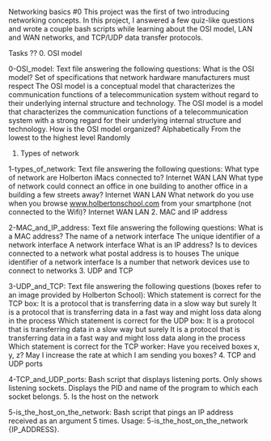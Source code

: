 Networking basics #0
This project was the first of two introducing networking concepts. In this project, I answered a few quiz-like questions and wrote a couple bash scripts while learning about the OSI model, LAN and WAN networks, and TCP/UDP data transfer protocols.

Tasks ??
0. OSI model

0-OSI_model: Text file answering the following questions:
What is the OSI model?
Set of specifications that network hardware manufacturers must respect
The OSI model is a conceptual model that characterizes the communication functions of a telecommunication system without regard to their underlying internal structure and technology.
The OSI model is a model that characterizes the communication functions of a telecommunication system with a strong regard for their underlying internal structure and technology.
How is the OSI model organized?
Alphabetically
From the lowest to the highest level
Randomly
1. Types of network

1-types_of_network: Text file answering the following questions:
What type of network are Holberton iMacs connected to?
Internet
WAN
LAN
What type of network could connect an office in one building to another office in a building a few streets away?
Internet
WAN
LAN
What network do you use when you browse www.holbertonschool.com from your smartphone (not connected to the Wifi)?
Internet
WAN
LAN
2. MAC and IP address

2-MAC_and_IP_address: Text file answering the following questions:
What is a MAC address?
The name of a network interface
The unique identifier of a network interface
A network interface
What is an IP address?
Is to devices connected to a network what postal address is to houses
The unique identifier of a network interface
Is a number that network devices use to connect to networks
3. UDP and TCP

3-UDP_and_TCP: Text file answering the following questions (boxes refer to an image provided by Holberton School):
Which statement is correct for the TCP box:
It is a protocol that is transferring data in a slow way but surely
It is a protocol that is transferring data in a fast way and might loss data along in the process
Which statement is correct for the UDP box:
It is a protocol that is transferring data in a slow way but surely
It is a protocol that is transferring data in a fast way and might loss data along in the process
Which statement is correct for the TCP worker:
Have you received boxes x, y, z?
May I increase the rate at which I am sending you boxes?
4. TCP and UDP ports

4-TCP_and_UDP_ports: Bash script that displays listening ports.
Only shows listening sockets.
Displays the PID and name of the program to which each socket belongs.
5. Is the host on the network

5-is_the_host_on_the_network: Bash script that pings an IP address received as an argument 5 times.
Usage: 5-is_the_host_on_the_network {IP_ADDRESS}.
